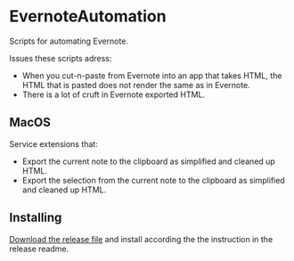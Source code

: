 # EvernoteAutomation
Scripts for automating Evernote.

Issues these scripts adress:
* When you cut-n-paste from Evernote into an app that takes HTML, the HTML that is pasted does not render the same as in Evernote.
* There is a lot of cruft in Evernote exported HTML.

## MacOS

Service extensions that:
* Export the current note to the clipboard as simplified and cleaned up HTML.
* Export the selection from the current note to the clipboard as simplified and cleaned up HTML.


## Installing

[Download the release file](https://github.com/tcgoetz/EvernoteAutomation/releases) and install according the the instruction in the release readme.
